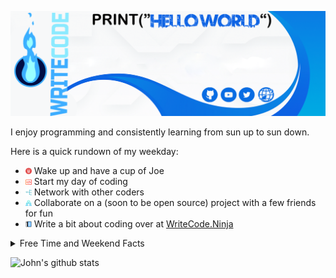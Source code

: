 ![Hello World](/img/Background.png?raw=true "Header")

I enjoy programming and consistently learning from sun up to sun down. 

Here is a quick rundown of my weekday:

- <img src="/img/coffee.svg" alt="coffee" width="10" height="10"> Wake up and have a cup of Joe
- <img src="/img/code.svg" alt="work" width="10" height="10">  Start my day of coding
- <img src="/img/network.svg" alt="network" width="10" height="10">  Network with other coders
- <img src="/img/collaborate.svg" alt="collaborate" width="10" height="10">  Collaborate on a (soon to be open source) project with a few friends for fun
- <img src="/img/write.svg" alt="blog" width="10" height="10">  Write a bit about coding over at [WriteCode.Ninja](https://writecode.ninja) 


<details>
  <summary>Free Time and Weekend Facts</summary>
  <br>

  - I play hardcore PS4 games with my son.
  - I teach my oldest daughter to paint.
  - I play fun games and rhymes with my short stack daughter.
  - I listen to my wife (if I didn't, I would be in trouble).
  <br><br>
</details>

![John's github stats](https://github-readme-stats.vercel.app/api?username=JohnHernCode&show_icons=true&theme=nord)
